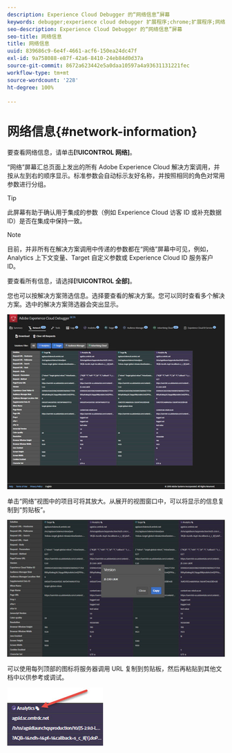 ```yaml
---
description: Experience Cloud Debugger 的“网络信息”屏幕
keywords: debugger;experience cloud debugger 扩展程序;chrome;扩展程序;网络;信息
seo-description: Experience Cloud Debugger 的“网络信息”屏幕
seo-title: 网络信息
title: 网络信息
uuid: 839686c9-6e4f-4661-acf6-150ea24dc47f
exl-id: 9a758088-e87f-42a6-8410-24eb84d0d37a
source-git-commit: 8672a623442e5a0daa10597a4a93631131221fec
workflow-type: tm+mt
source-wordcount: '228'
ht-degree: 100%

---
```


# 网络信息{#network-information}

要查看网络信息，请单击&#x200B;**[!UICONTROL 网络]**。

“网络”屏幕汇总页面上发出的所有 Adobe Experience Cloud 解决方案调用，并按从左到右的顺序显示。标准参数会自动标示友好名称，并按照相同的角色对常用参数进行分组。

>[!TIP]
>
>此屏幕有助于确认用于集成的参数（例如 Experience Cloud 访客 ID 或补充数据 ID）是否在集成中保持一致。

>[!NOTE]
>
>目前，并非所有在解决方案调用中传递的参数都在“网络”屏幕中可见，例如，Analytics 上下文变量、Target 自定义参数或 Experience Cloud ID 服务客户 ID。

要查看所有信息，请选择&#x200B;**[!UICONTROL 全部]**。

您也可以按解决方案筛选信息。选择要查看的解决方案。您可以同时查看多个解决方案。选中的解决方案筛选器会突出显示。

![](assets/network.jpg)

单击“网络”视图中的项目可将其放大。从展开的视图窗口中，可以将显示的信息复制到“剪贴板”。

![](assets/network-jsversion.jpg)

可以使用每列顶部的图标将服务器调用 URL 复制到剪贴板，然后再粘贴到其他文档中以供参考或调试。

![](assets/copy.jpg)

